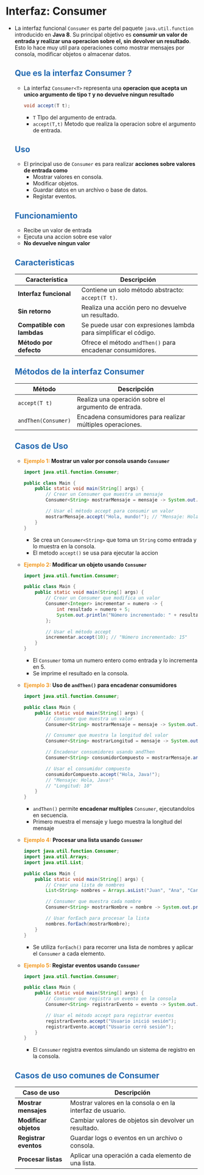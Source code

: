 # Interfaz: Consumer

* La interfaz funcional `Consumer` es parte del paquete `java.util.function` introducido en **Java 8**. Su principal objetivo es **consumir un valor de entrada y realizar una operacion sobre el, sin devolver un resultado**. Esto lo hace muy util para operaciones como mostrar mensajes por consola, modificar objetos o almacenar datos.

    ## <span style="color:#2168b0">Que es la interfaz Consumer ?</span>
    
    * La interfaz `Consumer<T>` representa una **operacion que acepta un unico argumento de tipo `T` y no devuelve ningun resultado**
    
        ```java
        void accept(T t);
        ```
        * `T` TIpo del argumento de entrada.
        * `accept(T,t)` Metodo que realiza la operacion sobre el argumento de entrada.
        
    ## <span style="color:#2168b0">Uso</span>
    
    * El principal uso de `Consumer` es para realizar **acciones sobre valores de entrada como**
        * Mostrar valores en consola.
        * Modificar objetos.
        * Guardar datos en un archivo o base de datos.
        * Registar eventos.
        
    ## <span style="color:#2168b0">Funcionamiento</span>
    
    * Recibe un valor de entrada
    * Ejecuta una accion sobre ese valor
    * **No devuelve ningun valor**


    ## <span style="color:#2168b0">Caracteristicas</span>
    
    |     **Característica**     |                         **Descripción**                          |
    | -------------------------- | ---------------------------------------------------------------- |
    | **Interfaz funcional**     | Contiene un solo método abstracto: `accept(T t)`.                |
    | **Sin retorno**            | Realiza una acción pero no devuelve un resultado.                |
    | **Compatible con lambdas** | Se puede usar con expresiones lambda para simplificar el código. |
    | **Método por defecto**     | Ofrece el método `andThen()` para encadenar consumidores.        |

    
    ## <span style="color:#2168b0">Métodos de la interfaz Consumer</span>

    |     **Método**      |                      **Descripción**                       |
    | ------------------- | ---------------------------------------------------------- |
    | `accept(T t)`       | Realiza una operación sobre el argumento de entrada.       |
    | `andThen(Consumer)` | Encadena consumidores para realizar múltiples operaciones. |  
    

    ## <span style="color:#2168b0">Casos de Uso</span>
    
    * **<span style="color:#f39921">Ejemplo 1:</span> Mostrar un valor por consola usando `Consumer`**
    
        ```java
        import java.util.function.Consumer;

        public class Main {
            public static void main(String[] args) {
                // Crear un Consumer que muestra un mensaje
                Consumer<String> mostrarMensaje = mensaje -> System.out.println("Mensaje: " + mensaje);

                // Usar el método accept para consumir un valor
                mostrarMensaje.accept("Hola, mundo!"); // "Mensaje: Hola, mundo!"
            }
        }
        ```
        * Se crea un `Consumer<String>` que toma un `String` como entrada y lo muestra en la consola.
        * El metodo `accept()` se usa para ejecutar la accion
        
    * **<span style="color:#f39921">Ejemplo 2:</span> Modificar un objeto usando `Consumer`**
    
        ```java
        import java.util.function.Consumer;

        public class Main {
            public static void main(String[] args) {
                // Crear un Consumer que modifica un valor
                Consumer<Integer> incrementar = numero -> {
                    int resultado = numero + 5;
                    System.out.println("Número incrementado: " + resultado);
                };

                // Usar el método accept
                incrementar.accept(10); // "Número incrementado: 15"
            }
        }
        ```
        * El `Consumer` toma un numero entero como entrada y lo incrementa en 5.
        * Se imprime el resultado en la consola.
        
    * **<span style="color:#f39921">Ejemplo 3:</span> Uso de `andThen()` para encadenar consumidores**
    
        ```java
        import java.util.function.Consumer;

        public class Main {
            public static void main(String[] args) {
                // Consumer que muestra un valor
                Consumer<String> mostrarMensaje = mensaje -> System.out.println("Mensaje: " + mensaje);

                // Consumer que muestra la longitud del valor
                Consumer<String> mostrarLongitud = mensaje -> System.out.println("Longitud: " + mensaje.length());

                // Encadenar consumidores usando andThen
                Consumer<String> consumidorCompuesto = mostrarMensaje.andThen(mostrarLongitud);

                // Usar el consumidor compuesto
                consumidorCompuesto.accept("Hola, Java!"); 
                // "Mensaje: Hola, Java!"
                // "Longitud: 10"
            }
        }
        ```
        * `andThen()` permite **encadenar multiples** `Consumer`, ejecutandolos en secuencia.
        * Primero muestra el mensaje y luego muestra la longitud del mensaje
        
    * **<span style="color:#f39921">Ejemplo 4:</span> Procesar una lista usando `Consumer`**
    
        ```java
        import java.util.function.Consumer;
        import java.util.Arrays;
        import java.util.List;

        public class Main {
            public static void main(String[] args) {
                // Crear una lista de nombres
                List<String> nombres = Arrays.asList("Juan", "Ana", "Carlos");

                // Consumer que muestra cada nombre
                Consumer<String> mostrarNombre = nombre -> System.out.println("Nombre: " + nombre);

                // Usar forEach para procesar la lista
                nombres.forEach(mostrarNombre);
            }
        }
        ```
        * Se utiliza `forEach()` para recorrer una lista de nombres y aplicar el `Consumer` a cada elemento.
        

    * **<span style="color:#f39921">Ejemplo 5:</span> Registar eventos usando `Consumer`**
    
        ```java
        import java.util.function.Consumer;

        public class Main {
            public static void main(String[] args) {
                // Consumer que registra un evento en la consola
                Consumer<String> registrarEvento = evento -> System.out.println("Evento registrado: " + evento);

                // Usar el método accept para registrar eventos
                registrarEvento.accept("Usuario inició sesión");
                registrarEvento.accept("Usuario cerró sesión");
            }
        }
        ```
        * El `Consumer` registra eventos simulando un sistema de registro en la consola.
        
    ## <span style="color:#2168b0">Casos de uso comunes de Consumer</span>

    |    **Caso de uso**    |                      **Descripción**                       |
    | --------------------- | ---------------------------------------------------------- |
    | **Mostrar mensajes**  | Mostrar valores en la consola o en la interfaz de usuario. |
    | **Modificar objetos** | Cambiar valores de objetos sin devolver un resultado.      |
    | **Registrar eventos** | Guardar logs o eventos en un archivo o consola.            |
    | **Procesar listas**   | Aplicar una operación a cada elemento de una lista.        |










